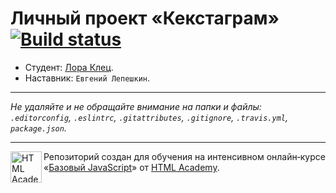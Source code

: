 # Личный проект «Кекстаграм» [![Build status][travis-image]][travis-url]

* Студент: [Лора Клец](https://up.htmlacademy.ru/javascript/9/user/336227).
* Наставник: `Евгений Лепешкин`.

---

_Не удаляйте и не обращайте внимание на папки и файлы:_<br>
_`.editorconfig`, `.eslintrc`, `.gitattributes`, `.gitignore`, `.travis.yml`, `package.json`._

---

<a href="https://htmlacademy.ru/intensive/javascript"><img align="left" width="50" height="50" title="HTML Academy" src="https://up.htmlacademy.ru/static/img/intensive/javascript/logo-for-github.svg"></a>

Репозиторий создан для обучения на интенсивном онлайн‑курсе «[Базовый JavaScript](https://htmlacademy.ru/intensive/javascript)» от [HTML Academy](https://htmlacademy.ru).

[travis-image]: https://travis-ci.org/htmlacademy-javascript/336227-kekstagram.svg?branch=master
[travis-url]: https://travis-ci.org/htmlacademy-javascript/336227-kekstagram
